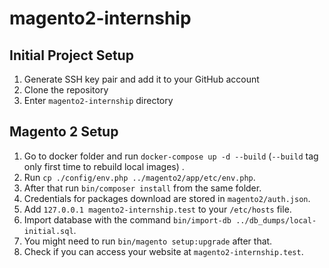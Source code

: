 # magento2-internship #

## Initial Project Setup
1. Generate SSH key pair and add it to your GitHub account
2. Clone the repository
3. Enter ```magento2-internship``` directory

## Magento 2 Setup
1. Go to docker folder and run ```docker-compose up -d --build``` (```--build``` tag only first time to rebuild local images) .
2. Run ```cp ./config/env.php ../magento2/app/etc/env.php```.
3. After that run ```bin/composer install``` from the same folder.
4. Credentials for packages download are stored in ```magento2/auth.json```.
5. Add ```127.0.0.1 magento2-internship.test``` to your ```/etc/hosts``` file.
6. Import database with the command ```bin/import-db ../db_dumps/local-initial.sql```.
7. You might need to run ```bin/magento setup:upgrade``` after that.
8. Check if you can access your website at ```magento2-internship.test```.